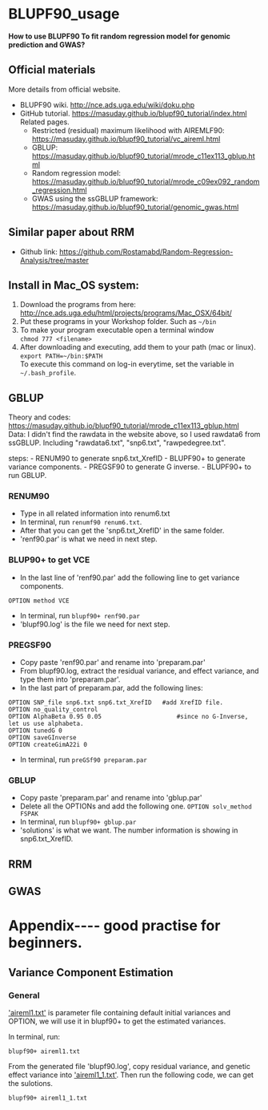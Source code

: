 # BLUPF90_usage
**How to use BLUPF90 To fit random regression model for genomic prediction and GWAS?**

## Official materials
More details from official website. 
- BLUPF90 wiki. http://nce.ads.uga.edu/wiki/doku.php
- GitHub tutorial. https://masuday.github.io/blupf90_tutorial/index.html
    Related pages.
    - Restricted (residual) maximum likelihood with AIREMLF90: https://masuday.github.io/blupf90_tutorial/vc_aireml.html
    - GBLUP: https://masuday.github.io/blupf90_tutorial/mrode_c11ex113_gblup.html
    - Random regression model: https://masuday.github.io/blupf90_tutorial/mrode_c09ex092_random_regression.html
    - GWAS using the ssGBLUP framework: https://masuday.github.io/blupf90_tutorial/genomic_gwas.html 

## Similar paper about RRM
- Github link: https://github.com/Rostamabd/Random-Regression-Analysis/tree/master

## Install in Mac_OS system:

1.  Download the programs from here: http://nce.ads.uga.edu/html/projects/programs/Mac_OSX/64bit/
2.	Put these programs in your Workshop folder. Such as ``` ~/bin ```
3.	To make your program executable open a terminal window                                    
    ```chmod 777 <filename>```
4.  After downloading and executing, add them to your path (mac or linux). ```export PATH=~/bin:$PATH```  
To execute this command on log-in everytime, set the variable in ```~/.bash_profile```.


## GBLUP
Theory and codes: https://masuday.github.io/blupf90_tutorial/mrode_c11ex113_gblup.html  
Data: I didn't find the rawdata in the website above, so I used rawdata6 from ssGBLUP. Including "rawdata6.txt", "snp6.txt", "rawpedegree.txt". 

steps:
    - RENUM90 to generate snp6.txt_XrefID
    - BLUPF90+ to generate variance components. 
    - PREGSF90 to generate G inverse.
    - BLUPF90+ to run GBLUP.
### RENUM90
- Type in all related information into renum6.txt
- In terminal, run ```renumf90 renum6.txt```.
- After that you can get the 'snp6.txt_XrefID' in the same folder.  
- 'renf90.par' is what we need in next step.

### BLUP90+ to get VCE
- In the last line of 'renf90.par' add the following line to get variance components.
```
OPTION method VCE
```
- In terminal, run ```blupf90+ renf90.par```
- 'blupf90.log' is the file we need for next step.


### PREGSF90
- Copy paste 'renf90.par' and rename into 'preparam.par'
- From blupf90.log, extract the residual variance, and effect variance, and type them into 'preparam.par'. 
- In the last part of preparam.par, add the following lines:
```
OPTION SNP_file snp6.txt snp6.txt_XrefID   #add XrefID file.
OPTION no_quality_control
OPTION AlphaBeta 0.95 0.05                     #since no G-Inverse, let us use alphabeta.
OPTION tunedG 0
OPTION saveGInverse
OPTION createGimA22i 0
```
- In terminal, run ```preGSf90 preparam.par ```

### GBLUP
- Copy paste 'preparam.par' and rename into 'gblup.par'
- Delete all the OPTIONs and add the following one. ```OPTION solv_method FSPAK```
- In terminal, run ```blupf90+ gblup.par```
- 'solutions' is what we want. The number information is showing in snp6.txt_XrefID.


## RRM

## GWAS


# Appendix---- good practise for beginners.
## Variance Component Estimation
### General
['aireml1.txt'](https://github.com/yebigithub/BLUPF90_usage/blob/main/VCE/general/aireml1.txt) is parameter file containing default initial variances and OPTION, we will use it in blupf90+ to get the estimated variances.

In terminal, run:
```
blupf90+ aireml1.txt
```

From the generated file 'blupf90.log', copy residual variance, and genetic effect variance into ['aireml1_1.txt'](https://github.com/yebigithub/BLUPF90_usage/blob/main/VCE/general/aireml1_1.txt). Then run the following code, we can get the sulotions.
```
blupf90+ aireml1_1.txt 
```
